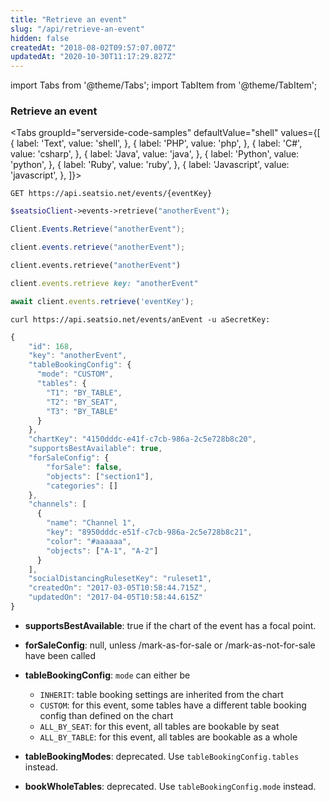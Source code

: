 ```yaml
---
title: "Retrieve an event"
slug: "/api/retrieve-an-event"
hidden: false
createdAt: "2018-08-02T09:57:07.007Z"
updatedAt: "2020-10-30T11:17:29.827Z"
---
```


import Tabs from '@theme/Tabs';
import TabItem from '@theme/TabItem';

### Retrieve an event



<Tabs 
  groupId="serverside-code-samples"
  defaultValue="shell"
  values={[
{ label: 'Text', value: 'shell', },
{ label: 'PHP', value: 'php', },
{ label: 'C#', value: 'csharp', },
{ label: 'Java', value: 'java', },
{ label: 'Python', value: 'python', },
{ label: 'Ruby', value: 'ruby', },
{ label: 'Javascript', value: 'javascript', },
]}>
<TabItem value='shell'>

```shell
GET https://api.seatsio.net/events/{eventKey}
```

</TabItem>
<TabItem value='php'>

```php
$seatsioClient->events->retrieve("anotherEvent");
```

</TabItem>
<TabItem value='csharp'>

```csharp
Client.Events.Retrieve("anotherEvent");
```

</TabItem>
<TabItem value='java'>

```java
client.events.retrieve("anotherEvent");
```

</TabItem>
<TabItem value='python'>

```python
client.events.retrieve("anotherEvent")
```

</TabItem>
<TabItem value='ruby'>

```ruby
client.events.retrieve key: "anotherEvent"
```

</TabItem>
<TabItem value='javascript'>

```javascript
await client.events.retrieve('eventKey');
```

</TabItem>
</Tabs>





```shell
curl https://api.seatsio.net/events/anEvent -u aSecretKey: 
```



```javascript
{
    "id": 168,
    "key": "anotherEvent",
    "tableBookingConfig": {
      "mode": "CUSTOM",
      "tables": {
      	"T1": "BY_TABLE",
      	"T2": "BY_SEAT",
      	"T3": "BY_TABLE"
      }
    },
    "chartKey": "4150dddc-e41f-c7cb-986a-2c5e728b8c20",
    "supportsBestAvailable": true,
    "forSaleConfig": {
        "forSale": false,
        "objects": ["section1"],
        "categories": []
    },
    "channels": [
      {
        "name": "Channel 1",
        "key": "8950dddc-e51f-c7cb-986a-2c5e728b8c21",
        "color": "#aaaaaa",
        "objects": ["A-1", "A-2"]
      }
    ],
    "socialDistancingRulesetKey": "ruleset1",
    "createdOn": "2017-03-05T10:58:44.715Z",
    "updatedOn": "2017-04-05T10:58:44.615Z"
}

```

* **supportsBestAvailable**: true if the chart of the event has a focal point.

* **forSaleConfig**: null, unless /mark-as-for-sale or /mark-as-not-for-sale have been called

* **tableBookingConfig**: `mode` can either be
  - `INHERIT`: table booking settings are inherited from the chart
  - `CUSTOM`: for this event, some tables have a different table booking config than defined on the chart
  - `ALL_BY_SEAT`: for this event, all tables are bookable by seat
  - `ALL_BY_TABLE`:  for this event, all tables are bookable as a whole

* **tableBookingModes**: deprecated. Use `tableBookingConfig.tables` instead.

* **bookWholeTables**: deprecated. Use `tableBookingConfig.mode` instead.
